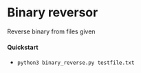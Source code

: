 # Binary reversor

Reverse binary from files given


#### Quickstart

- `python3 binary_reverse.py testfile.txt`